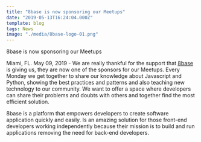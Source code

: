 ```yaml
---
title: "8base is now sponsoring our Meetups"
date: "2019-05-13T16:24:04.000Z"
template: blog
tags: News
image: "./media/8base-logo-01.png"
---
```


<title-2>8base is now sponsoring our Meetups</title-2>

Miami, FL. May 09, 2019 - We are really thankful for the support that [8base](https://www.8base.com/?utm_source=PressRelease&utm_medium=blog&utm_campaign=monday_13_05) is giving us, they are now one of the sponsors for our
Meetups. Every Monday we get together to share our knowledge about Javascript and Python, showing the best practices and patterns 
and also teaching new technology to our community. We want to offer a space where developers can share their problems and doubts 
with others and together find the most efficient solution.

8base is a platform that empowers developers to create software application quickly and easily. Is an amazing solution for those 
front-end developers working independently because their mission is to build and run applications removing the need for back-end 
developers.
